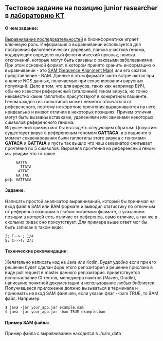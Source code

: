 ## Тестовое задание на позицию junior researcher в [лабораторию КТ](http://ctlab.ifmo.ru/ru/)
#### О чем задание:
[Выравнивание последовательностей](https://en.wikipedia.org/wiki/Sequence_alignment) в биоинформатике играет ключевую роль. Информация о выравнивании используется для построения филогенетических деревьев, поиска участков генома, кодирующих определенный фенотипический признак, поиска отклонений, которые могут быть связвны с раковыми заболеваниями. При этом основной формат, в котором принято хранить информацию о выравнивании - это [SAM (Sequence Alignment Map)](https://en.wikipedia.org/wiki/SAM_(file_format)) или его сжатое представление - BAM. Данные в этом формате часто встречаются при анализе NGS данных, получаемых при секвенировании вирусных популяций. Дело в том, что для вирусов, таких как например ВИЧ, обычно известен референсный (эталонный) геном вируса, но точно неизвестно какие гаплотипы присутствуют в конкретном пациенте. Геном каждого из гаплотипов может немного отличаться от референсного, поэтому их короткие прочтения выравниваются на него неидеально и имеют отличия в некоторых позициях. Причем отличия могут быть вызваны вставками, удалениями или заменами некоторых символов референсного генома.  
Игрушечный пример мог бы выглядеть следующим образом:
Допустим существует вирус с референсным геномом **GATTACA**, а в пациенте в момент секвенирования были гаплотипы этого вируса с геномами **GATACA** и **GATTAtA** и пусть так вышло что наш секвенатор считывает прочтения по 5 символов. Выровняв прочтения на референсный геном мы увидим что то такое  
```
     GATTA
       TTATA
      ATTAT
     GA_TAC
реф. GATTACA
```
#### Задание:
Написать простой анализатор выравниваний, который бы принимал на вход файл в SAM или  BAM формате и выводил статистику по отличным от референса позициям в любом читаемом формате, с указанием позиции в которой есть отличие от референса, само отличие, а так же в скольких ридах оно присутствует. Для примера выше ответ мог бы быть записан в таком виде:
```
2; T-->_; 1/4
5; C-->T; 2/3
```
#### Технические рекомендации:
Желательно написать код на Java или Kotlin. Будет удобно если при его решении будет сделан форк этого репозитория а решение прислано в виде pull request в master данного репозитория. приветствуется использование CI тестов, менеджера пакетов (Maven, Gradle), написание понятной документации и использование любых библиотек. Получившееся приложение должно вызываться в терминале и принимать на вход SAM файл или, если указан флаг --bam TRUE, то BAM файл. Например 
```
$ java -jar your_app.jar example.sam
$ java -jar your_app.jar -bam TRUE example.bam
```  
#### Пример SAM файла:
Пример файла с выравниванем находится в ./sam_data